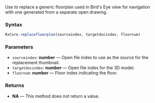 Use to replace a generic floorplan used in Bird's Eye view for navigation with one generated from a separate open drawing.

### Syntax

```typescript
RxCore.replacefloorplan(sourceindex, targetdocindex, floornum)
```

### Parameters

- `sourceindex`: **number** — Open file index to use as the source for the replacement thumbnail.
- `targetdocindex`: **number** — Open file index for the 3D model.
- `floornum`: **number** — Floor index indicating the floor.

### Returns

- **NA** — This method does not return a value.